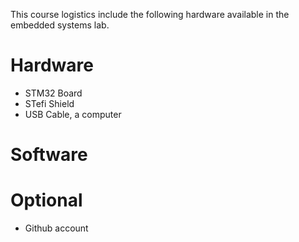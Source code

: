 This course logistics include the following hardware available in the embedded systems lab.
# Hardware
* STM32 Board
* STefi Shield
* USB Cable, a computer

# Software

# Optional
* Github account
